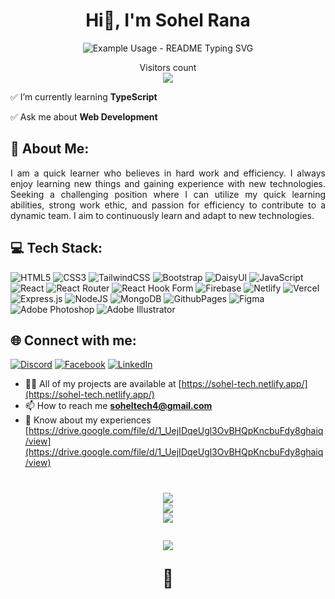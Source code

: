 <h1 align="center">Hi👋, I'm Sohel Rana</h1>
<p align="center">
  <img src="https://readme-typing-svg.demolab.com/?lines=MERN+Stack+Developer;React+Developer;Full+Stack+Developer;Frontend+Developer&font=Fira%20Code&center=true&width=380&height=50&duration=4000&pause=1000" alt="Example Usage - README Typing SVG"> 
</p> 

<p align="center"> 
  Visitors count<br>
  <img src="https://profile-counter.glitch.me/PrantoMondal/count.svg" />
</p>

✅ I’m currently learning **TypeScript**

✅ Ask me about **Web Development**

<h2 align="left"> 🚀 About Me:</h2>

<p align="justify">I am a quick learner who believes in hard work and efficiency. I always enjoy learning new things and gaining experience with new technologies. Seeking a challenging position where I can utilize my quick learning abilities, strong work ethic, and passion for efficiency to contribute to a dynamic team. I aim to continuously learn and adapt to new technologies.</p>

<h2 align="left"> 💻 Tech Stack:</h2>




![HTML5](https://img.shields.io/badge/html5-%23E34F26.svg?style=for-the-badge&logo=html5&logoColor=white) ![CSS3](https://img.shields.io/badge/css3-%231572B6.svg?style=for-the-badge&logo=css3&logoColor=white) ![TailwindCSS](https://img.shields.io/badge/tailwindcss-%2338B2AC.svg?style=for-the-badge&logo=tailwind-css&logoColor=white) ![Bootstrap](https://img.shields.io/badge/bootstrap-%238511FA.svg?style=for-the-badge&logo=bootstrap&logoColor=white) ![DaisyUI](https://img.shields.io/badge/daisyui-5A0EF8?style=for-the-badge&logo=daisyui&logoColor=white) ![JavaScript](https://img.shields.io/badge/javascript-%23323330.svg?style=for-the-badge&logo=javascript&logoColor=%23F7DF1E) ![React](https://img.shields.io/badge/react-%2320232a.svg?style=for-the-badge&logo=react&logoColor=%2361DAFB) ![React Router](https://img.shields.io/badge/React_Router-CA4245?style=for-the-badge&logo=react-router&logoColor=white)     ![React Hook Form](https://img.shields.io/badge/React%20Hook%20Form-%23EC5990.svg?style=for-the-badge&logo=reacthookform&logoColor=white) ![Firebase](https://img.shields.io/badge/firebase-%23039BE5.svg?style=for-the-badge&logo=firebase) ![Netlify](https://img.shields.io/badge/netlify-%23000000.svg?style=for-the-badge&logo=netlify&logoColor=#00C7B7) ![Vercel](https://img.shields.io/badge/vercel-%23000000.svg?style=for-the-badge&logo=vercel&logoColor=white) ![Express.js](https://img.shields.io/badge/express.js-%23404d59.svg?style=for-the-badge&logo=express&logoColor=%2361DAFB) ![NodeJS](https://img.shields.io/badge/node.js-6DA55F?style=for-the-badge&logo=node.js&logoColor=white) ![MongoDB](https://img.shields.io/badge/MongoDB-%234ea94b.svg?style=for-the-badge&logo=mongodb&logoColor=white) ![GithubPages](https://img.shields.io/badge/github%20pages-121013?style=for-the-badge&logo=github&logoColor=white) ![Figma](https://img.shields.io/badge/figma-%23F24E1E.svg?style=for-the-badge&logo=figma&logoColor=white) ![Adobe Photoshop](https://img.shields.io/badge/adobe%20photoshop-%2331A8FF.svg?style=for-the-badge&logo=adobe%20photoshop&logoColor=white) ![Adobe Illustrator](https://img.shields.io/badge/adobe%20illustrator-%23FF9A00.svg?style=for-the-badge&logo=adobe%20illustrator&logoColor=white)

<h2 align="left"> 🌐 Connect with me:</h2>

[![Discord](https://img.shields.io/badge/Discord-%237289DA.svg?logo=discord&logoColor=white)](https://discord.gg/sohel696) [![Facebook](https://img.shields.io/badge/Facebook-%231877F2.svg?logo=Facebook&logoColor=white)](https://facebook.com/soheltech4) [![LinkedIn](https://img.shields.io/badge/LinkedIn-%230077B5.svg?logo=linkedin&logoColor=white)](https://linkedin.com/in/soheltech) 

- 👨‍💻 All of my projects are available at [https://sohel-tech.netlify.app/](https://sohel-tech.netlify.app/)
- 📫 How to reach me **soheltech4@gmail.com**
- 📄 Know about my experiences [https://drive.google.com/file/d/1_UejIDqeUgl3OvBHQpKncbuFdy8ghaiq/view](https://drive.google.com/file/d/1_UejIDqeUgl3OvBHQpKncbuFdy8ghaiq/view)


<h1 align="center">
  
![](https://github-readme-stats.vercel.app/api?username=sohel-tech4&theme=radical&hide_border=false&include_all_commits=false&count_private=false)<br/>
![](https://github-readme-streak-stats.herokuapp.com/?user=sohel-tech4&theme=radical&hide_border=false)<br/>
![](https://github-readme-stats.vercel.app/api/top-langs/?username=sohel-tech4&theme=radical&hide_border=false&include_all_commits=false&count_private=false&layout=compact)


![](https://quotes-github-readme.vercel.app/api?type=vetical&theme=radical)

🎯
</h1>



<!-- Proudly created with GPRM ( https://gprm.itsvg.in ) -->
